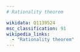 ```yaml
---
# Rationality theorem

wikidata: Q1139524
msc_classification: 91
wikipedia_links:
  - "Rationality theorem"
---
```

